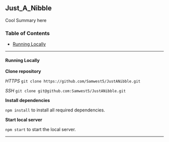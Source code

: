 ## Just_A_Nibble

Cool Summary here

### Table of Contents

- [Running Locally](#running-locally)

---

#### Running Locally

**Clone repository**

*HTTPS* `git clone https://github.com/Samwest5/JustANibble.git`
 
*SSH* `git clone git@github.com:Samwest5/JustANibble.git`

**Install dependencies**

`npm install` to install all required dependencies.

**Start local server**

`npm start` to start the local server.

---

